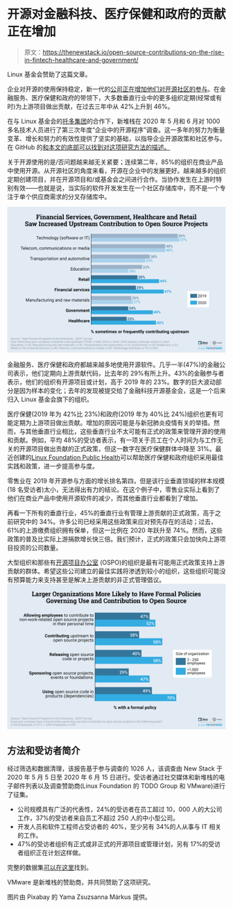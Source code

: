 # 开源对金融科技、医疗保健和政府的贡献正在增加

> 原文：<https://thenewstack.io/open-source-contributions-on-the-rise-in-fintech-healthcare-and-government/>

Linux 基金会赞助了这篇文章。

企业对开源的使用保持稳定，新一代的[公司正在增加他们对开源社区的参与](/constructive-open-source-citizenship-produces-results/)。在金融服务、医疗保健和政府的带领下，大多数垂直行业中的更多组织定期(经常或有时)为上游项目做出贡献，在过去三年中从 42%上升到 46%。

在与 Linux 基金会的[托多集团](https://todogroup.org/)的合作下，新堆栈在 2020 年 5 月和 6 月对 1000 多名技术人员进行了第三次年度“企业中的开源程序”调查。这一多年的努力为衡量变革、增长和努力的有效性提供了坚实的基础，以指导企业开源政策和社区参与。在 GitHub 的[和本文的底部可以找到对这项研究方法的描述。](https://github.com/todogroup/survey/tree/master/2020)

关于开源使用的是/否问题越来越无关紧要；连续第二年，85%的组织在商业产品中使用开源。从开源社区的角度来看，开源在企业中的发展更好。越来越多的组织定期创建项目，并在开源项目和/或基金会之间进行合作。当协作发生在上游时特别有效——也就是说，当实际的软件开发发生在一个社区存储库中，而不是一个专注于单个供应商需求的分叉存储库中。

![](img/1a987e0d1d58e3605a01b162e0a16d71.png)

金融服务、医疗保健和政府都越来越多地使用开源软件。几乎一半(47%)的金融公司表示，他们定期向上游贡献代码，比去年的 29%有所上升。43%的金融参与者表示，他们的组织有开源项目或计划，高于 2019 年的 23%。数字的巨大波动部分是因为样本的变化；去年的发现被提交给了金融科技开源基金会，这是一个后来归入 Linux 基金会旗下的组织。

医疗保健(2019 年为 42%比 23%)和政府(2019 年为 40%比 24%)组织也更有可能定期为上游项目做出贡献。增加的原因可能是与新冠肺炎疫情有关的举措。然而，与其他垂直行业相比，这些垂直行业不太可能有正式的政策来管理开源的使用和贡献。例如，平均 48%的受访者表示，有一项关于员工在个人时间为与工作无关的开源项目做出贡献的正式政策，但这一数字在医疗保健群体中降至 31%。最近创建的[Linux Foundation Public Health](https://www.lfph.io)可以帮助医疗保健和政府组织采用最佳实践和政策，进一步提高参与度。

零售业在 2019 年开源参与方面的增长排名第四，但是该行业垂直领域的样本规模(18 名受访者)太小，无法得出有力的结论。在这个例子中，零售业实际上看到了他们在商业产品中使用开源软件的减少，而其他垂直行业都看到了增加。

再看一下所有的垂直行业，45%的垂直行业有管理上游贡献的正式政策，高于之前研究中的 34%。许多公司已经采用这些政策来应对预先存在的活动；过去，61%的上游缴费组织拥有保单，但这一比例在 2020 年跃升至 74%。然而，这些政策的普及比实际上游捐款增长快三倍。我们预计，正式的政策只会加快向上游项目投资的公司数量。

大型组织和那些有[开源项目办公室](https://thenewstack.io/does-your-organization-need-an-open-source-program-office/) (OSPO)的组织是最有可能用正式政策支持上游贡献的群体。希望这些公司建立的最佳实践将渗透到较小的组织，这些组织可能没有预算能力来支持甚至是解决上游贡献的非正式管理倡议。![](img/7e5e15bd2f61200a3b0c8624173d05ab.png)

## **方法和受访者简介**

经过筛选和数据清理，该报告基于参与调查的 1026 人，该调查由 New Stack 于 2020 年 5 月 5 日至 2020 年 6 月 15 日进行。受访者通过社交媒体和新堆栈的电子邮件列表以及调查赞助商(Linux Foundation 的 TODO Group 和 VMware)进行了征集。

*   公司规模具有广泛的代表性，24%的受访者在员工超过 10，000 人的大公司工作，37%的受访者来自员工不超过 250 人的中小型公司。
*   开发人员和软件工程师占受访者的 40%，至少另有 34%的人从事与 IT 相关的工作。
*   47%的受访者组织有正式或非正式的开源项目或管理计划，另有 17%的受访者组织正在计划这样做。

完整的数据集[可以在这里](https://github.com/todogroup/survey/tree/master/2020)找到。

VMware 是新堆栈的赞助商，并共同赞助了这项研究。

图片由 Pixabay 的 Yama Zsuzsanna Márkus 提供。

<svg xmlns:xlink="http://www.w3.org/1999/xlink" viewBox="0 0 68 31" version="1.1"><title>Group</title> <desc>Created with Sketch.</desc></svg>